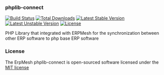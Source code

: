### phplib-connect

[![Build Status](https://travis-ci.org/erpmesh/phplib-connect.svg)](https://travis-ci.org/erpmesh/phplib-connect)
[![Total Downloads](https://poser.pugx.org/erpmesh/phplib-connect/d/total.svg)](https://packagist.org/packages/erpmesh/phplib-connect)
[![Latest Stable Version](https://poser.pugx.org/erpmesh/phplib-connect/v/stable.svg)](https://packagist.org/packages/erpmesh/phplib-connect)
[![Latest Unstable Version](https://poser.pugx.org/erpmesh/phplib-connect/v/unstable.svg)](https://packagist.org/packages/erpmesh/phplib-connect)
[![License](https://poser.pugx.org/erpmesh/phplib-connect/license.svg)](https://packagist.org/packages/erpmesh/phplib-connect)


PHP Library that integrated with ERPMesh for the synchronization between other ERP software to php base ERP software


### License

The ErpMesh phplib-connect is open-sourced software licensed under the [MIT license](http://opensource.org/licenses/MIT)
